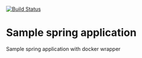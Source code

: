 [![Build Status](https://travis-ci.org/cloud-agility/sample_spring_app.svg?branch=master)](https://travis-ci.org/cloud-agility/sample_spring_app)

# Sample spring application
Sample spring application with docker wrapper
